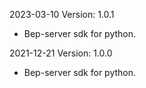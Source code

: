 2023-03-10 Version: 1.0.1
- Bep-server sdk for python.

2021-12-21 Version: 1.0.0
- Bep-server sdk for python.

